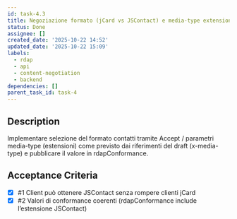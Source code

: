```yaml
---
id: task-4.3
title: Negoziazione formato (jCard vs JSContact) e media-type extensions
status: Done
assignee: []
created_date: '2025-10-22 14:52'
updated_date: '2025-10-22 15:09'
labels:
  - rdap
  - api
  - content-negotiation
  - backend
dependencies: []
parent_task_id: task-4
---
```


## Description

<!-- SECTION:DESCRIPTION:BEGIN -->
Implementare selezione del formato contatti tramite Accept / parametri media-type (estensioni) come previsto dai riferimenti del draft (x-media-type) e pubblicare il valore in rdapConformance.
<!-- SECTION:DESCRIPTION:END -->

## Acceptance Criteria
<!-- AC:BEGIN -->
- [x] #1 Client può ottenere JSContact senza rompere clienti jCard
- [x] #2 Valori di conformance coerenti (rdapConformance include l’estensione JSContact)
<!-- AC:END -->

